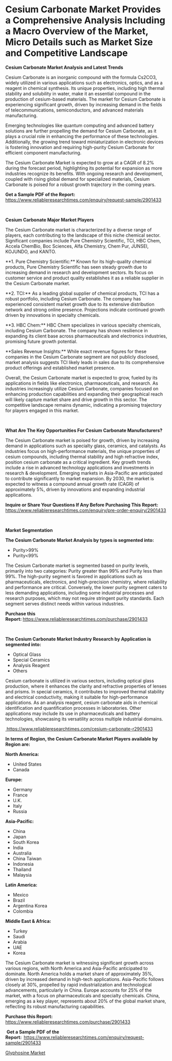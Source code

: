 <p><h1>Cesium Carbonate Market Provides a Comprehensive Analysis Including a Macro Overview of the Market, Micro Details such as Market Size and Competitive Landscape</h1></p><p><strong>Cesium Carbonate Market Analysis and Latest Trends</strong></p>
<p><p>Cesium Carbonate is an inorganic compound with the formula Cs2CO3, widely utilized in various applications such as electronics, optics, and as a reagent in chemical synthesis. Its unique properties, including high thermal stability and solubility in water, make it an essential compound in the production of cesium-based materials. The market for Cesium Carbonate is experiencing significant growth, driven by increasing demand in the fields of telecommunications, semiconductors, and advanced materials manufacturing. </p><p>Emerging technologies like quantum computing and advanced battery solutions are further propelling the demand for Cesium Carbonate, as it plays a crucial role in enhancing the performance of these technologies. Additionally, the growing trend toward miniaturization in electronic devices is fostering innovation and requiring high-purity Cesium Carbonate for efficient component manufacturing. </p><p>The Cesium Carbonate Market is expected to grow at a CAGR of 8.2% during the forecast period, highlighting its potential for expansion as more industries recognize its benefits. With ongoing research and development, coupled with rising global demand for specialized materials, Cesium Carbonate is poised for a robust growth trajectory in the coming years.</p></p>
<p><strong>Get a Sample PDF of the Report:&nbsp;</strong> <a href="https://www.reliableresearchtimes.com/enquiry/request-sample/2901433?utm_campaign=2326&utm_medium=2&utm_source=Github&utm_content=ia&utm_term=16032025&utm_id=cesium-carbonate">https://www.reliableresearchtimes.com/enquiry/request-sample/2901433</a></p>
<p>&nbsp;</p>
<p><strong>Cesium Carbonate Major Market Players</strong></p>
<p><p>The Cesium Carbonate market is characterized by a diverse range of players, each contributing to the landscape of this niche chemical sector. Significant companies include Pure Chemistry Scientific, TCI, HBC Chem, Accela ChemBio, Boc Sciences, Alfa Chemistry, Chem Pur, JUNSEI, KOJUNDO, and KANTO.</p><p>**1. Pure Chemistry Scientific:** Known for its high-quality chemical products, Pure Chemistry Scientific has seen steady growth due to increasing demand in research and development sectors. Its focus on customer service and product quality establishes it as a reliable supplier in the Cesium Carbonate market.</p><p>**2. TCI:** As a leading global supplier of chemical products, TCI has a robust portfolio, including Cesium Carbonate. The company has experienced consistent market growth due to its extensive distribution network and strong online presence. Projections indicate continued growth driven by innovations in specialty chemicals.</p><p>**3. HBC Chem:** HBC Chem specializes in various specialty chemicals, including Cesium Carbonate. The company has shown resilience in expanding its client base across pharmaceuticals and electronics industries, promising future growth potential.</p><p>**Sales Revenue Insights:** While exact revenue figures for these companies in the Cesium Carbonate segment are not publicly disclosed, market analysis suggests TCI likely leads in sales due to its comprehensive product offerings and established market presence.</p><p>Overall, the Cesium Carbonate market is expected to grow, fueled by its applications in fields like electronics, pharmaceuticals, and research. As industries increasingly utilize Cesium Carbonate, companies focused on enhancing production capabilities and expanding their geographical reach will likely capture market share and drive growth in this sector. The competitive landscape remains dynamic, indicating a promising trajectory for players engaged in this market.</p></p>
<p>&nbsp;</p>
<p><strong>What Are The Key Opportunities For Cesium Carbonate Manufacturers?</strong></p>
<p><p>The Cesium Carbonate market is poised for growth, driven by increasing demand in applications such as specialty glass, ceramics, and catalysts. As industries focus on high-performance materials, the unique properties of cesium compounds, including thermal stability and high refractive index, position cesium carbonate as a critical ingredient. Key growth trends include a rise in advanced technology applications and investments in research & development. Emerging markets in Asia-Pacific are anticipated to contribute significantly to market expansion. By 2030, the market is expected to witness a compound annual growth rate (CAGR) of approximately 5%, driven by innovations and expanding industrial applications.</p></p>
<p><strong>Inquire or Share Your Questions If Any Before Purchasing This Report:</strong> <a href="https://www.reliableresearchtimes.com/enquiry/pre-order-enquiry/2901433?utm_campaign=2326&utm_medium=2&utm_source=Github&utm_content=ia&utm_term=16032025&utm_id=cesium-carbonate">https://www.reliableresearchtimes.com/enquiry/pre-order-enquiry/2901433</a></p>
<p>&nbsp;</p>
<p><strong>Market Segmentation</strong></p>
<p><strong>The Cesium Carbonate Market Analysis by types is segmented into:</strong></p>
<p><ul><li>Purity>99%</li><li>Purity<99%</li></ul></p>
<p><p>The Cesium Carbonate market is segmented based on purity levels, primarily into two categories: Purity greater than 99% and Purity less than 99%. The high-purity segment is favored in applications such as pharmaceuticals, electronics, and high-precision chemistry, where reliability and performance are critical. Conversely, the lower purity segment caters to less demanding applications, including some industrial processes and research purposes, which may not require stringent purity standards. Each segment serves distinct needs within various industries.</p></p>
<p><strong>Purchase this Report:&nbsp;</strong><a href="https://www.reliableresearchtimes.com/purchase/2901433?utm_campaign=2326&utm_medium=2&utm_source=Github&utm_content=ia&utm_term=16032025&utm_id=cesium-carbonate">https://www.reliableresearchtimes.com/purchase/2901433</a></p>
<p>&nbsp;</p>
<p><strong>The Cesium Carbonate Market Industry Research by Application is segmented into:</strong></p>
<p><ul><li>Optical Glass</li><li>Special Ceramics</li><li>Analysis Reagent</li><li>Others</li></ul></p>
<p><p>Cesium carbonate is utilized in various sectors, including optical glass production, where it enhances the clarity and refractive properties of lenses and prisms. In special ceramics, it contributes to improved thermal stability and electrical conductivity, making it suitable for high-performance applications. As an analysis reagent, cesium carbonate aids in chemical identification and quantification processes in laboratories. Other applications may include its use in pharmaceuticals and battery technologies, showcasing its versatility across multiple industrial domains.</p></p>
<p><a href="https://www.reliableresearchtimes.com/cesium-carbonate-r2901433?utm_campaign=2326&utm_medium=2&utm_source=Github&utm_content=ia&utm_term=16032025&utm_id=cesium-carbonate">&nbsp;https://www.reliableresearchtimes.com/cesium-carbonate-r2901433</a></p>
<p><strong>In terms of Region, the Cesium Carbonate Market Players available by Region are:</strong></p>
<p>
    <p> <strong> North America: </strong>
        <ul>
            <li>United States</li>
            <li>Canada</li>
        </ul>
        </p> 
    <p> <strong> Europe: </strong>
        <ul>
            <li>Germany</li>
            <li>France</li>
            <li>U.K.</li>
            <li>Italy</li>
            <li>Russia</li>
        </ul>
        </p> 
    <p> <strong> Asia-Pacific: </strong>
        <ul>
            <li>China</li>
            <li>Japan</li>
            <li>South Korea</li>
            <li>India</li>
            <li>Australia</li>
            <li>China Taiwan</li>
            <li>Indonesia</li>
            <li>Thailand</li>
            <li>Malaysia</li>
        </ul>
        </p> 
    <p> <strong> Latin America: </strong>
        <ul>
            <li>Mexico</li>
            <li>Brazil</li>
            <li>Argentina Korea</li>
            <li>Colombia</li>
        </ul>
        </p> 
    <p> <strong> Middle East & Africa: </strong>
        <ul>
            <li>Turkey</li>
            <li>Saudi</li>
            <li>Arabia</li>
            <li>UAE</li>
            <li>Korea</li>
        </ul>
    </p>
    </p>
<p><p>The Cesium Carbonate market is witnessing significant growth across various regions, with North America and Asia-Pacific anticipated to dominate. North America holds a market share of approximately 35%, driven by increased demand in high-tech applications. Asia-Pacific follows closely at 30%, propelled by rapid industrialization and technological advancements, particularly in China. Europe accounts for 25% of the market, with a focus on pharmaceuticals and specialty chemicals. China, emerging as a key player, represents about 20% of the global market share, reflecting its robust manufacturing capabilities.</p></p>
<p><strong>Purchase this Report: </strong><a href="https://www.reliableresearchtimes.com/purchase/2901433?utm_campaign=2326&utm_medium=2&utm_source=Github&utm_content=ia&utm_term=16032025&utm_id=cesium-carbonate">https://www.reliableresearchtimes.com/purchase/2901433</a></p>
<p>&nbsp;<strong>Get a Sample PDF of the Report:&nbsp;&nbsp;</strong><a href="https://www.reliableresearchtimes.com/enquiry/request-sample/2901433?utm_campaign=2326&utm_medium=2&utm_source=Github&utm_content=ia&utm_term=16032025&utm_id=cesium-carbonate">https://www.reliableresearchtimes.com/enquiry/request-sample/2901433</a></p>
<p><strong></strong></p>
<p><p><a href="https://github.com/FlorianWolf90/Market-Research-Report-List-1/blob/main/glyphosine-market.md?utm_campaign=2326&utm_medium=2&utm_source=Github&utm_content=ia&utm_term=16032025&utm_id=cesium-carbonate">Glyphosine Market</a></p></p>